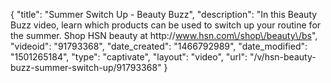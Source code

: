 {
    "title": "Summer Switch Up - Beauty Buzz",
    "description": "In this Beauty Buzz video, learn which products can be used to switch up your routine for the summer. Shop HSN beauty at http:\/\/www.hsn.com\/shop\/beauty\/bs",
    "videoid": "91793368",
    "date_created": "1466792989",
    "date_modified": "1501265184",
    "type": "captivate",
    "layout": "video",
    "url": "\/v\/hsn-beauty-buzz-summer-switch-up\/91793368"
}